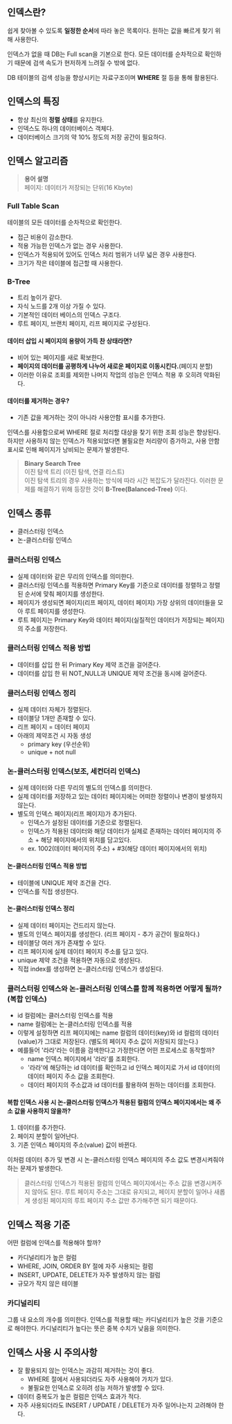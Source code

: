 ## 인덱스란?
쉽게 찾아볼 수 있도록 **일정한 순서**에 따라 놓은 목록이다. 원하는 값을 빠르게 찾기 위해 사용한다.

인덱스가 없을 때 DB는 Full scan을 기본으로 한다. 모든 데이터를 순차적으로 확인하기 때문에 검색 속도가 현저하게 느려질 수 밖에 없다.

DB 테이블의 검색 성능을 향상시키는 자료구조이며 **WHERE** 절 등을 통해 활용된다.

## 인덱스의 특징
- 항상 최신의 **정렬 상태**를 유지한다.
- 인덱스도 하나의 데이터베이스 객체다.
- 데이터베이스 크기의 약 10% 정도의 저장 공간이 필요하다.

## 인덱스 알고리즘

> **용어 설명** <br/>
> 페이지: 데이터가 저장되는 단위(16 Kbyte)

### Full Table Scan
테이블의 모든 데이터를 순차적으로 확인한다.
- 접근 비용이 감소한다.
- 적용 가능한 인덱스가 없는 경우 사용한다.
- 인덱스가 적용되어 있어도 인덱스 처리 범위가 너무 넓은 경우 사용한다.
- 크기가 작은 테이블에 접근할 때 사용한다.

### B-Tree
- 트리 높이가 같다.
- 자식 노드를 2개 이상 가질 수 있다.
- 기본적인 데이터 베이스의 인덱스 구조다.
- 루트 페이지, 브랜치 페이지, 리프 페이지로 구성된다.

#### 데이터 삽입 시 페이지의 용량이 가득 찬 상태라면?
- 비어 있는 페이지를 새로 확보한다.
- **페이지의 데이터를 공평하게 나누어 새로운 페이지로 이동시킨다.**(페이지 분할)
- 이러한 이유로 조회를 제외한 나머지 작업의 성능은 인덱스 적용 후 오히려 악화된다.
  
#### 데이터를 제거하는 경우?
- 기존 값을 제거하는 것이 아니라 사용안함 표시를 추가한다.

인덱스를 사용함으로써 WHERE 절로 처리할 대상을 찾기 위한 조회 성능은 향상된다. 하지만 사용하지 않는 인덱스가 적용되었다면 불필요한 처리량이 증가하고, 사용 안함 표시로 인해 페이지가 낭비되는 문제가 발생한다.

> **Binary Search Tree** <br />
> 이진 탐색 트리 (이진 탐색, 연결 리스트) <br />
> 이진 탐색 트리의 경우 사용하는 방식에 따라 시간 복잡도가 달라진다. 이러한 문제를 해결하기 위해 등장한 것이 **B-Tree(Balanced-Tree)** 이다.

## 인덱스 종류
- 클러스터링 인덱스
- 논-클러스터링 인덱스

### 클러스터링 인덱스
- 실제 데이터와 같은 무리의 인덱스를 의미한다.
- 클러스터링 인덱스를 적용하면 Primary Key를 기준으로 데이터를 정렬하고 정렬된 순서에 맞춰 페이지를 생성한다.
- 페이지가 생성되면 페이지(리프 페이지, 데이터 페이지) 가장 상위의 데이터들을 모아 루트 페이지를 생성한다.
- 루트 페이지는 Primary Key와 데이터 페이지(실질적인 데이터가 저장되는 페이지)의 주소를 저장한다.

### 클러스터링 인덱스 적용 방법
- 데이터를 삽입 한 뒤 Primary Key 제약 조건을 걸어준다.
- 데이터를 삽입 한 뒤 NOT_NULL과 UNIQUE 제약 조건을 동시에 걸어준다.
  
### 클러스터링 인덱스 정리
- 실제 데이터 자체가 정렬된다.
- 테이블당 1개만 존재할 수 있다.
- 리프 페이지 = 데이터 페이지
- 아래의 제약조건 시 자동 생성
  - primary key (우선순위)
  - unique + not null

### 논-클러스터링 인덱스(보조, 세컨더리 인덱스)
- 실제 데이터와 다른 무리의 별도의 인덱스를 의미한다.
- 실제 데이터를 저장하고 있는 데이터 페이지에는 어떠한 정렬이나 변경이 발생하지 않는다.
- 별도의 인덱스 페이지(리프 페이지)가 추가된다.
  - 인덱스가 설정된 데이터를 기준으로 정렬된다.
  - 인덱스가 적용된 데이터와 해당 데이터가 실제로 존재하는 데이터 페이지의 주소 + 해당 페이지에서의 위치를 담고있다.
  - ex. 1002(데이터 페이지의 주소) + #3(해당 데이터 페이지에서의 위치)

#### 논-클러스터링 인덱스 적용 방법
- 테이블에 UNIQUE 제약 조건을 건다.
- 인덱스를 직접 생성한다.

#### 논-클러스터링 인덱스 정리
- 실제 데이터 페이지는 건드리지 않는다.
- 별도의 인덱스 페이지를 생성한다. (리프 페이지 - 추가 공간이 필요하다.)
- 테이블당 여러 개가 존재할 수 있다.
- 리프 페이지에 실제 데이터 페이지 주소를 담고 있다.
- unique 제약 조건을 적용하면 자동으로 생성된다.
- 직접 index를 생성하면 논-클러스터링 인덱스가 생성된다.

### 클러스터링 인덱스와 논-클러스터링 인덱스를 함께 적용하면 어떻게 될까? (복합 인덱스)
- id 컬럼에는 클러스터링 인덱스를 적용
- name 컬럼에는 논-클러스터링 인덱스를 적용
- 이렇게 설정하면 리프 페이지에는 name 컬럼의 데이터(key)와 id 컬럼의 데이터(value)가 그대로 저장된다. (별도의 페이지 주소 값이 저장되지 않는다.)
- 예를들어 '라라'라는 이름을 검색한다고 가정한다면 어떤 프로세스로 동작할까?
  - name 인덱스 페이지에서 '라라'를 조회한다.
  - '라라'에 해당하는 id 데이터를 확인하고 id 인덱스 페이지로 가서 id 데이터의 데이터 페이지 주소 값을 조회한다.
  - 데이터 페이지의 주소값과 id 데이터를 활용하여 원하는 데이터를 조회한다.

#### 복합 인덱스 사용 시 논-클러스터링 인덱스가 적용된 컬럼의 인덱스 페이지에서는 왜 주소 값을 사용하지 않을까?
1. 데이터를 추가한다.
2. 페이지 분할이 일어난다.
3. 기존 인덱스 페이지의 주소(value) 값이 바뀐다.

이처럼 데이터 추가 및 변경 시 논-클러스터링 인덱스 페이지의 주소 값도 변경시켜줘야하는 문제가 발생한다. 
  
> 클러스터링 인덱스가 적용된 컬럼의 인덱스 페이지에서는 주소 값을 변경시켜주지 않아도 된다. 루트 페이지 주소는 그대로 유지되고, 페이지 분할이 일어나 새롭게 생성된 페이지의 루트 페이지 주소 값만 추가해주면 되기 때문이다.

## 인덱스 적용 기준
어떤 컬럼에 인덱스를 적용해야 할까?
- 카디널리티가 높은 컬럼
- WHERE, JOIN, ORDER BY 절에 자주 사용되는 컬럼
- INSERT, UPDATE, DELETE가 자주 발생하지 않는 컬럼
- 규모가 작지 않은 테이블

### 카디널리티
그룹 내 요소의 개수를 의미한다. 인덱스를 적용할 때는 카디널리티가 높은 것을 기준으로 해야한다. 카디널리티가 높다는 뜻은 중복 수치가 낮음을 의미한다.

## 인덱스 사용 시 주의사항
- 잘 활용되지 않는 인덱스는 과감히 제거하는 것이 좋다.
  - WHERE 절에서 사용되더라도 자주 사용해야 가치가 있다.
  - 불필요한 인덱스로 오히려 성능 저하가 발생할 수 있다.
- 데이터 중복도가 높은 컬럼은 인덱스 효과가 적다.
- 자주 사용되더라도 INSERT / UPDATE / DELETE가 자주 일어나는지 고려해야 한다.